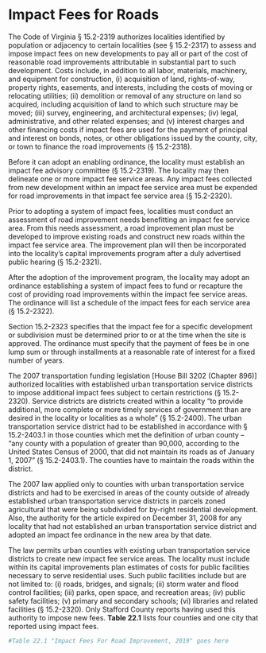 # Impact Fees for Roads

The  Code  of  Virginia  §  15.2-2319  authorizes  localities  identified  by  population  or  adjacency  to  certain  localities  (see § 15.2-2317) to assess and impose impact fees on new developments to pay all or part of the cost of reasonable road improvements attributable in substantial part to such development.  Costs  include,  in  addition  to  all  labor,  materials,  machinery, and equipment for construction, (i) acquisition of land, rights-of-way, property rights, easements, and interests, including the costs of moving or relocating utilities; (ii) demolition or removal of any structure on land so acquired, including acquisition of land to which such structure may be moved; (iii) survey, engineering, and architectural expenses; (iv) legal, administrative, and other related expenses; and (v) interest charges and other financing costs if impact fees are used for the payment of principal and interest on bonds, notes, or other obligations issued by the county, city, or town to finance the road improvements (§ 15.2-2318).

Before it can adopt an enabling ordinance, the locality must establish an impact fee advisory committee (§ 15.2-2319).  The  locality  may  then  delineate  one  or  more  impact fee service areas. Any impact fees collected from new development within an impact fee service area must be expended for road improvements in that impact fee service area (§ 15.2-2320).

Prior to adopting a system of impact fees, localities must conduct an assessment of road improvement needs benefitting an impact fee service area. From this needs assessment, a  road  improvement  plan  must  be  developed  to  improve  existing roads and construct new roads within the impact fee service area. The improvement plan will then be incorporated into the locality’s capital improvements program after a duly advertised public hearing (§ 15.2-2321).

After  the  adoption  of  the  improvement  program,  the  locality  may  adopt  an  ordinance  establishing  a  system  of  impact fees to fund or recapture the cost of providing road improvements  within  the  impact  fee  service  areas.  The  ordinance  will  list  a  schedule  of  the  impact  fees  for  each  service area (§ 15.2-2322).

Section  15.2-2323  specifies  that  the  impact  fee  for  a  specific  development  or  subdivision  must be  determined  prior to or at the time when the site is approved. The ordinance must specify that the payment of fees be in one lump sum or through installments at a reasonable rate of interest for a fixed number of years. 

The 2007 transportation funding legislation [House Bill 3202 (Chapter 896)] authorized localities with established urban transportation service districts to impose additional impact  fees  subject  to  certain  restrictions  (§  15.2-2320).  Service  districts  are  districts  created  within  a  locality  “to  provide additional, more complete or more timely services of government than are desired in the locality or localities as a whole” (§ 15.2-2400). The urban transportation service district had to be established in accordance with § 15.2-2403.1 in those counties which met the definition of urban county –  “any  county  with  a  population  of  greater  than  90,000,  according to the United States Census of 2000, that did not maintain its roads as of January 1, 2007” (§ 15.2-2403.1). The counties have to maintain the roads within the district.

The 2007 law applied only to counties with urban transportation service districts and had to be exercised in areas of the county outside of already established urban transportation service districts in parcels zoned agricultural that were being subdivided  for  by-right  residential  development.  Also,  the  authority for the article expired on December 31, 2008 for any locality that had not established an urban transportation service district and adopted an impact fee ordinance in the new area by that date.

The  law  permits  urban  counties  with  existing  urban  transportation  service  districts  to  create  new  impact  fee  service  areas.  The  locality  must  include  within  its  capital  improvements  plan  estimates  of  costs  for  public  facilities  necessary  to  serve  residential  uses.  Such  public  facilities  include but are not limited to: (i) roads, bridges, and signals; (ii) storm water and flood control facilities; (iii) parks, open space,  and  recreation  areas;  (iv)  public  safety  facilities;  (v) primary and secondary schools; (vi) libraries and related facilities (§ 15.2-2320). Only Stafford County reports having used this authority to impose new fees. **Table 22.1** lists four counties and one city that reported using impact fees. 


```r
#Table 22.1 "Impact Fees For Road Improvement, 2019" goes here
```
